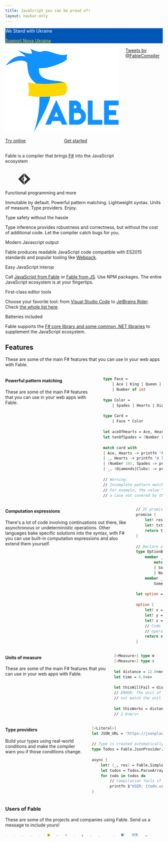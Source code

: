 ```yaml
---
title: JavaScript you can be proud of!
layout: navbar-only
---
```


<!--
    Index page of Fable is mostly written using HTML because it needs specific layouts

    It is still process as markdown by Nacara so we get nice snippet coloration and also
    benefit of the navbar generation and same style across all Fable website
-->

<section class="hero is-small" style="background-color:#0057b7">
<div class="hero-body">
    <div class="container has-text-centered">
        <p class="title" style="color:white">We Stand with Ukraine</p>
        <p class="subtitle"><a style="color:#FFD500" target="_blank" rel="noreferrer" href="https://novaukraine.org/donate/">Support Nova Ukraine</a></p>
    </div>
</div>
</section>

<!-- Disable the copy-button on all the elements contained inside the container (all this page) -->
<div class="container mt-5" data-disable-copy-button="true">
    <!-- Class 'is-marginless' is needed otherwise the body placement is mess up -->
    <div class="columns is-marginless is-vcentered">
        <!-- Be careful when updating this div and it's content their is a script strongly dependant on the class names -->
        <div class="column is-offset-2-desktop is-8-desktop is-full-tablet" id="fable-main-header">
            <!-- Fable logo -->
            <figure class="image" style="max-width: 550px; margin: auto">
                <img class="fable-logo" src="/static/img/logo_ukraine.png" />
            </figure>
            <br />
            <!-- Quick links -->
            <div class="columns">
                <div class="column has-text-centered is-offset-2-tablet is-4-tablet is-offset-3-mobile is-6-mobile">
                    <a class="button is-fullwidth is-success is-outlined is-uppercase" href="https://fable.io/repl">
                        Try online
                    </a>
                </div>
                <div class="column has-text-centered is-4-tablet is-offset-3-mobile is-6-mobile">
                    <a class="button is-fullwidth is-primary is-outlined is-uppercase" href="/docs/2-steps/setup.html">
                        Get started
                    </a>
                </div>
            </div>
            <br />
            <p class="has-text-weight-light is-size-4 has-text-centered">
                Fable is a compiler that brings <a href="http://fsharp.org/">F#</a> into the JavaScript ecosystem
            </p>
        </div>
        <!--
            Hide the twitter feed on touch screens
            It would be better to not load it at all on mobile but for now that's better than nothing
            The not loading part could be handle with the next version of Nacara as it will be
            a dynamic application and not just static website
        -->
        <div class="column is-offset-1-desktop-only is-4-desktop is-3-widescreen is-hidden is-hidden-touch twitter-timeline-container">
            <a class="twitter-timeline" data-lang="en" data-height="520" data-theme="light" href="https://twitter.com/FableCompiler?ref_src=twsrc%5Etfw">Tweets by @FableCompiler</a> <script async src="https://platform.twitter.com/widgets.js" charset="utf-8"></script>
        </div>
    </div>
    <!--
        Selling points of Fable
        For the selling points of Fable we use CSS grid instead of Bulma columns
        because we want all the box to have the same height.
        This is not something possible to do dynamically using Flexbox / Bulma columns system
    -->
    <div class="section">
        <div class="selling-points">
            <div class="box selling-point">
                <div class="media">
                    <div class="media-left">
                        <figure class="image" style="height: 3em; width: 3em;">
                        <!-- 3em mimics the behavior of the fa-3x for font-awesome icons making the layout more consistent -->
                            <img src="/static/img/fsharp.png" />
                        </figure>
                    </div>
                    <div class="media-content">
                        <span class="title is-5">
                            Functional programming and more
                        </span>
                        <p>
                            Immutable by default. Powerful pattern matching. Lightweight syntax. Units of measure. Type providers. Enjoy.
                        </p>
                    </div>
                </div>
            </div>
            <div class="box selling-point has-background-white">
                <div class="media">
                    <div class="media-left">
                        <span class="icon is-large has-text-black">
                            <i class="fas fa-lock fa-3x"></i>
                        </span>
                    </div>
                    <div class="media-content">
                        <span class="title is-5">
                            Type safety without the hassle
                        </span>
                        <p>
                            Type inference provides robustness and correctness, but without the cost of additional code. Let the compiler catch bugs for you.
                        </p>
                    </div>
                </div>
            </div>
            <div class="box selling-point has-background-white">
                <div class="media">
                    <div class="media-left">
                        <span class="icon is-large has-text-black">
                            <i class="fas fa-wrench fa-3x"></i>
                        </span>
                    </div>
                    <div class="media-content">
                        <span class="title is-5">
                            Modern Javascript output
                        </span>
                        <p>
                            Fable produces readable JavaScript code compatible with ES2015 standards and popular tooling like <a href="https://webpack.js.org/">Webpack</a>.
                        </p>
                    </div>
                </div>
            </div>
            <div class="box selling-point has-background-white">
                <div class="media">
                    <div class="media-left">
                        <span class="icon is-large has-text-black">
                            <i class="fas fa-puzzle-piece fa-3x"></i>
                        </span>
                    </div>
                    <div class="media-content">
                        <span class="title is-5">
                            Easy JavaScript interop
                        </span>
                        <p>
                            Call <a href="/docs/communicate/js-from-fable.html">JavaScript from Fable</a> or <a href="/docs/communicate/fable-from-js.html">Fable from JS</a>. Use NPM packages. The entire JavaScript ecosystem is at your fingertips.
                        </p>
                    </div>
                </div>
            </div>
            <div class="box selling-point has-background-white">
                <div class="media">
                    <div class="media-left">
                        <span class="icon is-large has-text-black">
                            <i class="fas fa-edit fa-3x"></i>
                        </span>
                    </div>
                    <div class="media-content">
                        <span class="title is-5">
                            First-class editor tools
                        </span>
                        <p>
                            Choose your favorite tool: from <a href="https://ionide.io/">Visual Studio Code</a> to <a href="https://www.jetbrains.com/rider/">JetBrains Rider</a>. Check <a href="/docs/2-steps/setup.html#development-tools">the whole list here</a>.
                        </p>
                    </div>
                </div>
            </div>
            <div class="box selling-point has-background-white">
                <div class="media">
                    <div class="media-left">
                        <span class="icon is-large has-text-black">
                            <i class="fas fa-battery-full fa-3x"></i>
                        </span>
                    </div>
                    <div class="media-content">
                        <span class="title is-5">
                            Batteries included
                        </span>
                        <p>
                            Fable supports the <a href="docs/dotnet/compatibility.html">F# core library and some common .NET libraries</a> to supplement the JavaScript ecosystem.
                        </p>
                    </div>
                </div>
            </div>
        </div>
    </div>
    <section class="section">
        <h2 class="title is-2 has-text-primary has-text-centered">
            Features
        </h2>
        <p class="content is-size-5 has-text-centered">
            These are some of the main F# features that you can use in your web apps with Fable.
        </p>
        <div class="columns is-vcentered mt-5">
            <div class="column is-4">
                <h4 class="title has-text-primary">
                    Powerful pattern matching
                </h4>
                <p class="content is-size-5">
                    These are some of the main F# features that you can use in your web apps with Fable.
                </p>
            </div>
            <div class="column is-6 is-offset-1 is-7-tablet">
                <div class="content has-code-block is-normal">

<!-- The indentation/format used has been chosen so the code is displayed
without scrollbar on almost any screen size -->
```fsharp
type Face =
    | Ace | King | Queen | Jack
    | Number of int

type Color =
    | Spades | Hearts | Diamonds | Clubs

type Card =
    | Face * Color

let aceOfHearts = Ace, Hearts
let tenOfSpades = (Number 10), Spades

match card with
| Ace, Hearts -> printfn "Ace Of Hearts!"
| _, Hearts -> printfn "A lovely heart"
| (Number 10), Spades -> printfn "10 of Spades"
| _, (Diamonds|Clubs) -> printfn "Diamonds or clubs"

// Warning:
// Incomplete pattern matches on this expression.
// For example, the value '(_,Spades)' may indicate
// a case not covered by the pattern(s).
```
</div> <!-- Markdown is sensible to indentation -->
            </div>
        </div>
        <div class="columns is-vcentered mt-5">
            <div class="column is-4">
                <h4 class="title has-text-primary">
                    Computation expressions
                </h4>
                <p class="content is-size-5">
                    There's a lot of code involving continuations out there, like asynchronous or undeterministic operations. Other languages bake specific solutions into the syntax, with F# you can use built-in computation expressions and also extend them yourself.
                </p>
            </div>
            <div class="column is-6 is-offset-1 is-7-tablet">
                <div class="content has-code-block is-normal">

<!-- The indentation/format used has been chosen so the code is displayed
without scrollbar on almost any screen size -->
```fsharp
// JS promises made easy
promise {
    let! res = Fetch.fetch url []
    let! txt = res.text()
    return txt.Length
}

// Declare your own computation expression
type OptionBuilder() =
    member _.Bind(opt, binder) =
        match opt with
        | Some value -> binder value
        | None -> None
    member _.Return(value) =
        Some value

let option = OptionBuilder()

option {
    let! x = trySomething()
    let! y = trySomethingElse()
    let! z = andYetTrySomethingElse()
    // Code will only hit this point if the three
    // operations above return Some
    return x + y + z
}
```
</div> <!-- Markdown is sensible to indentation -->
            </div>
        </div>
        <div class="columns is-vcentered mt-5">
            <div class="column is-4">
                <h4 class="title has-text-primary">
                    Units of measure
                </h4>
                <p class="content is-size-5">
                    These are some of the main F# features that you can use in your web apps with Fable.
                </p>
            </div>
            <div class="column is-6 is-offset-1 is-7-tablet">
                <div class="content has-code-block is-normal">

<!-- The indentation/format used has been chosen so the code is displayed
without scrollbar on almost any screen size -->
```fsharp
[<Measure>] type m
[<Measure>] type s

let distance = 12.0<m>
let time = 6.0<s>

let thisWillFail = distance + time
// ERROR: The unit of measure 'm' does
// not match the unit of measure 's'

let thisWorks = distance / time
// 2.0<m/s>
```
</div> <!-- Markdown is sensible to indentation -->
            </div>
        </div>
        <div class="columns is-vcentered mt-5">
            <div class="column is-4">
                <h4 class="title has-text-primary">
                    Type providers
                </h4>
                <p class="content is-size-5">
                    Build your types using real-world conditions and make the compiler warn you if those conditions change.
                </p>
            </div>
            <div class="column is-6 is-offset-1 is-7-tablet">
                <div class="content has-code-block is-normal">

<!-- The indentation/format used has been chosen so the code is displayed
without scrollbar on almost any screen size -->
```fsharp
[<Literal>]
let JSON_URL = "https://jsonplaceholder.typicode.com/todos"

// Type is created automatically from the url
type Todos = Fable.JsonProvider.Generator<JSON_URL>

async {
    let! (_, res) = Fable.SimpleHttp.Http.get url
    let todos = Todos.ParseArray res
    for todo in todos do
        // Compilation fails if the JSON schema changes
        printfn $"USER: {todo.userId}, TITLE {todo.title}, COMPLETED {todo.completed}"
}
```
</div> <!-- Markdown is sensible to indentation -->
            </div>
        </div>
    </section>
    <section class="section">
        <h3 class="title is-3 has-text-primary has-text-centered">
            Users of Fable
        </h3>
        <p class="content is-size-5">
            These are some of the projects and companies using Fable. Send us a message to include yours!
        </p>
        <div class="columns is-multiline is-centered is-mobile">
            <div class="column is-narrow">
                <a class="image is-128x128 is-flex is-flex-direction-column is-justify-content-center" href="https://resoptima.com/" target="_blank">
                    <img src="static/img/users/resoptima.png">
                </a>
            </div>
            <div class="column is-narrow">
                <a class="image is-128x128 is-flex is-flex-direction-column is-justify-content-center" href="https://demetrixbio.com" target="_blank">
                    <img src="static/img/users/demetrix.png">
                </a>
            </div>
            <div class="column is-narrow">
                <a class="image is-128x128 is-flex is-flex-direction-column is-justify-content-center" href="https://www.compraga.de/" target="_blank">
                    <img src="static/img/users/compraga.jpeg">
                </a>
            </div>
            <div class="column is-narrow">
                <a class="image is-128x128 is-flex is-flex-direction-column is-justify-content-center" href="https://www.aimtecglobal.com/en/" target="_blank">
                    <img src="static/img/users/aimtec.jpg">
                </a>
            </div>
            <div class="column is-narrow">
                <a class="image is-128x128 is-flex is-flex-direction-column is-justify-content-center" href="http://nsynk.de/" target="_blank">
                    <img src="static/img/users/nsynk.png">
                </a>
            </div>
            <div class="column is-narrow">
                <a class="image is-128x128 is-flex is-flex-direction-column is-justify-content-center" href="https://thegamma.net/" target="_blank">
                    <img src="static/img/users/thegamma.png">
                </a>
            </div>
            <div class="column is-narrow">
                <a class="image is-128x128 is-flex is-flex-direction-column is-justify-content-center" href="https://www.msu-solutions.de/" target="_blank">
                    <img src="static/img/users/msu.jpg">
                </a>
            </div>
            <div class="column is-narrow">
                <a class="image is-128x128 is-flex is-flex-direction-column is-justify-content-center" href="http://ionide.io/" target="_blank">
                    <img src="static/img/users/ionide.png">
                </a>
            </div>
            <div class="column is-narrow">
                <a class="image is-128x128 is-flex is-flex-direction-column is-justify-content-center" href="http://prolucid.ca/" target="_blank">
                    <img src="static/img/users/prolucid.jpg">
                </a>
            </div>
            <div class="column is-narrow">
                <a class="image is-128x128 is-flex is-flex-direction-column is-justify-content-center" href="http://casquenoir.com/" target="_blank">
                    <img src="static/img/users/casquenoir.jpg">
                </a>
            </div>
            <div class="column is-narrow">
                <a class="image is-128x128 is-flex is-flex-direction-column is-justify-content-center" href="https://www.danpower-gruppe.de/" target="_blank">
                    <img src="static/img/users/danpower.png">
                </a>
            </div>
            <div class="column is-narrow">
                <a class="image is-128x128 is-flex is-flex-direction-column is-justify-content-center" href="http://www.tachyus.com/" target="_blank">
                    <img src="static/img/users/tachyus.png">
                </a>
            </div>
            <div class="column is-narrow">
                <a class="image is-128x128 is-flex is-flex-direction-column is-justify-content-center" href="https://axxes.com/en" target="_blank">
                    <img src="static/img/users/axxes.png">
                </a>
            </div>
            <div class="column is-narrow">
                <a class="image is-128x128 is-flex is-flex-direction-column is-justify-content-center" href="https://visualmips.github.io/" target="_blank">
                    <img src="static/img/users/visualmips.png">
                </a>
            </div>
            <div class="column is-narrow">
                <a class="image is-128x128 is-flex is-flex-direction-column is-justify-content-center" href="http://lambdafactory.io/" target="_blank">
                    <img src="static/img/users/lambdafactory.png">
                </a>
            </div>
            <div class="column is-narrow">
                <a class="image is-128x128 is-flex is-flex-direction-column is-justify-content-center" href="https://www.bluetradingsystems.com/" target="_blank">
                    <img src="static/img/users/BTS.svg">
                </a>
            </div>
            <div class="column is-narrow">
                <a class="image is-128x128 is-flex is-flex-direction-column is-justify-content-center" href="https://www.who-umc.org/" target="_blank">
                    <img src="static/img/users/umc.png">
                </a>
            </div>
            <div class="column is-narrow">
                <a class="image is-128x128 is-flex is-flex-direction-column is-justify-content-center" href="https://facemorph.me/" target="_blank">
                    <img src="static/img/users/facemorph.me.svg">
                </a>
            </div>
            <div class="column is-narrow">
                <a class="image is-128x128 is-flex is-flex-direction-column is-justify-content-center" href="https://chaldal.com/" target="_blank">
                    <img src="static/img/users/chaldal.png">
                </a>
            </div>
        </div>
    </section>
</div>

<!--
    This script shows the twitter timeline only when it is ready.
    This avoid weird layout when twitter loading is blocked by an add blocker
-->
<script type="text/javascript">
    window.addEventListener("DOMContentLoaded", () => {
        const twitterContainer = document.querySelector(".twitter-timeline-container");
        const config = { attributes: false, childList: true };
        const callback = function(mutationsList) {
            const isReady = mutationsList.find(function (mutation) {
                return mutation.removedNodes.length !== 0;
            });

            if (isReady) {

                const fableMainHeader = document.querySelector("#fable-main-header");
                fableMainHeader.classList.add("is-8-desktop");
                fableMainHeader.classList.remove("is-offset-2-desktop");

                twitterContainer.classList.remove("is-hidden");
            }
        };

        // Créé une instance de l'observateur lié à la fonction de callback
        const observer = new MutationObserver(callback);

        // Commence à observer le noeud cible pour les mutations précédemment configurées
        observer.observe(twitterContainer, config);
    })
</script>
